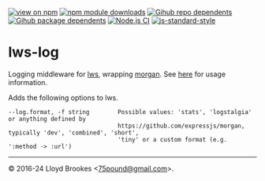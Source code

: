 [![view on npm](https://badgen.net/npm/v/lws-log)](https://www.npmjs.org/package/lws-log)
[![npm module downloads](https://badgen.net/npm/dt/lws-log)](https://www.npmjs.org/package/lws-log)
[![Gihub repo dependents](https://badgen.net/github/dependents-repo/lwsjs/log)](https://github.com/lwsjs/log/network/dependents?dependent_type=REPOSITORY)
[![Gihub package dependents](https://badgen.net/github/dependents-pkg/lwsjs/log)](https://github.com/lwsjs/log/network/dependents?dependent_type=PACKAGE)
[![Node.js CI](https://github.com/lwsjs/log/actions/workflows/node.js.yml/badge.svg)](https://github.com/lwsjs/log/actions/workflows/node.js.yml)
[![js-standard-style](https://img.shields.io/badge/code%20style-standard-brightgreen.svg)](https://github.com/feross/standard)

# lws-log

Logging middleware for [lws](https://github.com/lwsjs/lws), wrapping [morgan](https://github.com/expressjs/morgan). See [here](https://github.com/lwsjs/local-web-server/wiki/How-to-output-an-access-log) for usage information.

Adds the following options to lws.

```
--log.format, -f string        Possible values: 'stats', 'logstalgia' or anything defined by
                               https://github.com/expressjs/morgan, typically 'dev', 'combined', 'short',
                               'tiny' or a custom format (e.g. ':method -> :url')
```

* * *

&copy; 2016-24 Lloyd Brookes \<75pound@gmail.com\>.
